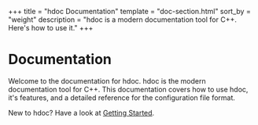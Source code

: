 +++
title = "hdoc Documentation"
template = "doc-section.html"
sort_by = "weight"
description = "hdoc is a modern documentation tool for C++. Here's how to use it."
+++

# Documentation

Welcome to the documentation for hdoc.
hdoc is the modern documentation tool for C++.
This documentation covers how to use hdoc, it's features, and a detailed reference for the configuration file format.

New to hdoc? Have a look at [Getting Started](@/docs/intro/getting-started.md).
